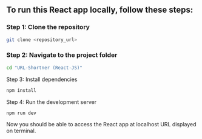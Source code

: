 ## To run this React app locally, follow these steps:



### Step 1: Clone the repository

```bash
git clone <repository_url>
```

### Step 2: Navigate to the project folder

```bash
cd "URL-Shortner (React-JS)"
```

Step 3: Install dependencies

```bash
npm install
```

Step 4: Run the development server
```bash
npm run dev
```

Now you should be able to access the React app at localhost URL displayed on terminal.
